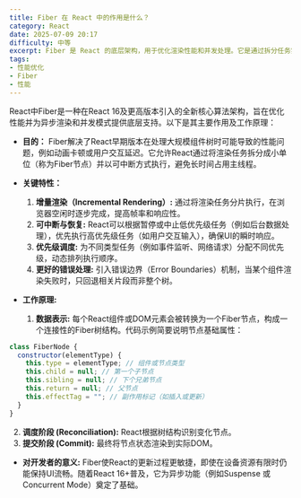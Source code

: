 ```yaml
---
title: Fiber 在 React 中的作用是什么？
category: React
date: 2025-07-09 20:17
difficulty: 中等
excerpt: Fiber 是 React 的底层架构，用于优化渲染性能和并发处理。它是通过拆分任务实现增量渲染。
tags:
- 性能优化
- Fiber
- 性能
---
```

React中Fiber是一种在React 16及更高版本引入的全新核心算法架构，旨在优化性能并为异步渲染和并发模式提供底层支持。以下是其主要作用及工作原理：  

- **目的：** Fiber解决了React早期版本在处理大规模组件树时可能导致的性能问题，例如动画卡顿或用户交互延迟。它允许React通过将渲染任务拆分成小单位（称为Fiber节点）并以可中断方式执行，避免长时间占用主线程。  

- **关键特性：**  
  1. **增量渲染（Incremental Rendering）:** 通过将渲染任务分片执行，在浏览器空闲时逐步完成，提高帧率和响应性。  
  2. **可中断与恢复:** React可以根据暂停或中止低优先级任务（例如后台数据处理），优先执行高优先级任务（如用户交互输入），确保UI的瞬时响应。  
  3. **优先级调度:** 为不同类型任务（例如事件监听、网络请求）分配不同优先级，动态排列执行顺序。  
  4. **更好的错误处理:** 引入错误边界（Error Boundaries）机制，当某个组件渲染失败时，只回退相关片段而非整个树。  

- **工作原理:**  
  1. **数据表示:** 每个React组件或DOM元素会被转换为一个Fiber节点，构成一个连接性的Fiber树结构。代码示例简要说明节点基础属性：  
```javascript
class FiberNode {
  constructor(elementType) {
    this.type = elementType; // 组件或节点类型
    this.child = null; // 第一个子节点
    this.sibling = null; // 下个兄弟节点
    this.return = null; // 父节点
    this.effectTag = ""; // 副作用标记（如插入或更新）
  }
}
```  
  2. **调度阶段 (Reconciliation):** React根据树结构识别变化节点。  
  3. **提交阶段 (Commit):** 最终将节点状态渲染到实际DOM。  

- **对开发者的意义:** Fiber使React的更新过程更敏捷，即使在设备资源有限时仍能保持UI流畅。随着React 16+普及，它为异步功能（例如Suspense 或 Concurrent Mode）奠定了基础。

